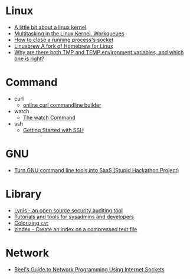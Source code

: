 Linux
=====
* [A little bit about a linux kernel](https://github.com/0xAX/linux-insides)
* [Multitasking in the Linux Kernel. Workqueues](http://kukuruku.co/hub/nix/multitasking-in-the-linux-kernel-workqueues)
* [How to close a running process's socket](http://incoherency.co.uk/blog/stories/closing-a-socket.html)
* [Linuxbrew A fork of Homebrew for Linux](http://brew.sh/linuxbrew/)
* [Why are there both TMP and TEMP environment variables, and which one is right?](http://blogs.msdn.com/b/oldnewthing/archive/2015/04/17/10608077.aspx)

# Command
* curl
  * [online curl commandline builder](https://curlbuilder.com/)
* watch
  * [The watch Command](http://www.linfo.org/watch.html)
* ssh
  * [Getting Started with SSH](https://semaphoreci.com/community/tutorials/getting-started-with-ssh)

# GNU
* [Turn GNU command line tools into SaaS (Stupid Hackathon Project)](https://github.com/diafygi/gnu-pricing)

# Library
* [Lynis - an open source security auditing tool](https://cisofy.com/lynis/)
* [Tutorials and tools for sysadmins and developers](https://syscoding.com/)
* [Colorizing `cat`](https://github.com/jingweno/ccat)
* [zindex - Create an index on a compressed text file](https://github.com/mattgodbolt/zindex)

# Network
* [Beej's Guide to Network Programming Using Internet Sockets](http://beej.us/guide/bgnet/output/html/multipage/index.html)